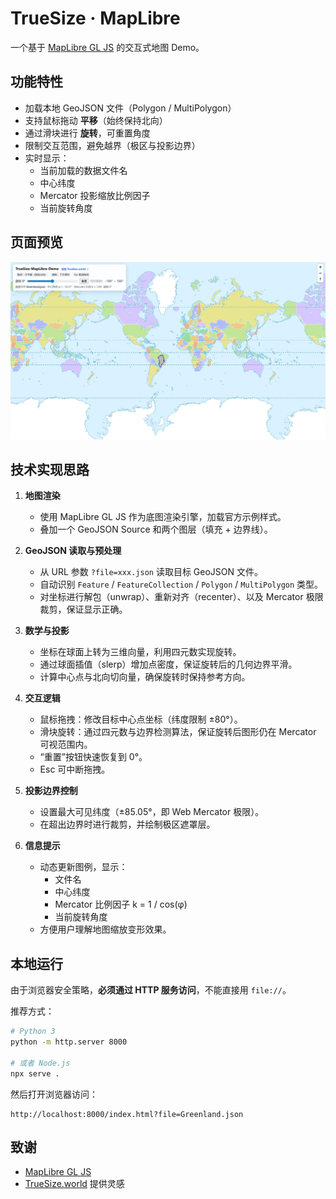 # TrueSize · MapLibre

一个基于 [MapLibre GL JS](https://maplibre.org/) 的交互式地图 Demo。

## 功能特性

- 加载本地 GeoJSON 文件（Polygon / MultiPolygon）
- 支持鼠标拖动 **平移**（始终保持北向）
- 通过滑块进行 **旋转**，可重置角度
- 限制交互范围，避免越界（极区与投影边界）
- 实时显示：
  - 当前加载的数据文件名
  - 中心纬度
  - Mercator 投影缩放比例因子
  - 当前旋转角度
## 页面预览

![TrueSize MapLibre 截图](truesize.jpg)

## 技术实现思路

1. **地图渲染**
   - 使用 MapLibre GL JS 作为底图渲染引擎，加载官方示例样式。
   - 叠加一个 GeoJSON Source 和两个图层（填充 + 边界线）。

2. **GeoJSON 读取与预处理**
   - 从 URL 参数 `?file=xxx.json` 读取目标 GeoJSON 文件。
   - 自动识别 `Feature` / `FeatureCollection` / `Polygon` / `MultiPolygon` 类型。
   - 对坐标进行解包（unwrap）、重新对齐（recenter）、以及 Mercator 极限裁剪，保证显示正确。

3. **数学与投影**
   - 坐标在球面上转为三维向量，利用四元数实现旋转。
   - 通过球面插值（slerp）增加点密度，保证旋转后的几何边界平滑。
   - 计算中心点与北向切向量，确保旋转时保持参考方向。

4. **交互逻辑**
   - 鼠标拖拽：修改目标中心点坐标（纬度限制 ±80°）。
   - 滑块旋转：通过四元数与边界检测算法，保证旋转后图形仍在 Mercator 可视范围内。
   - “重置”按钮快速恢复到 0°。
   - Esc 可中断拖拽。

5. **投影边界控制**
   - 设置最大可见纬度（±85.05°，即 Web Mercator 极限）。
   - 在超出边界时进行裁剪，并绘制极区遮罩层。

6. **信息提示**
   - 动态更新图例，显示：
     - 文件名
     - 中心纬度
     - Mercator 比例因子 k = 1 / cos(φ)
     - 当前旋转角度
   - 方便用户理解地图缩放变形效果。

## 本地运行

由于浏览器安全策略，**必须通过 HTTP 服务访问**，不能直接用 `file://`。

推荐方式：

```bash
# Python 3
python -m http.server 8000

# 或者 Node.js
npx serve .
```

然后打开浏览器访问：

```
http://localhost:8000/index.html?file=Greenland.json
```

## 致谢

- [MapLibre GL JS](https://maplibre.org/)
- [TrueSize.world](https://truesize.world/) 提供灵感
